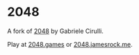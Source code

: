 # 2048
A fork of [2048](https://github.com/gabrielecirulli/2048) by Gabriele Cirulli.

Play at [2048.games](http://2048.games) or [2048.jamesrock.me](http://2048.jamesrock.me).

